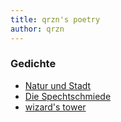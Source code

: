```yaml
---
title: qrzn's poetry
author: qrzn
---
```


### Gedichte

* [Natur und Stadt](/ptry/naturundstadt.html)
* [Die Spechtschmiede](/ptry/spechtschmiede.html)
* [wizard's tower](/ptry/wizardstower.html)
